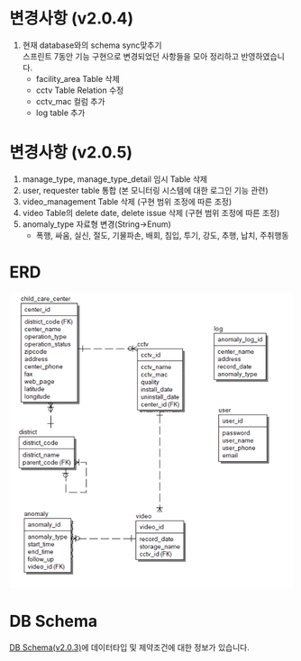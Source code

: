 # 변경사항 (v2.0.4)
1. 현재 database와의 schema sync맞추기  
   스프린트 7동안 기능 구현으로 변경되었던 사항들을 모아 정리하고 반영하였습니다.
   - facility_area Table 삭제
   - cctv Table Relation 수정
   - cctv_mac 컬럼 추가
   - log table 추가

# 변경사항 (v2.0.5)
1. manage_type, manage_type_detail 임시 Table 삭제
2. user, requester table 통합 (본 모니터링 시스템에 대한 로그인 기능 관련)
3. video_management Table 삭제 (구현 범위 조정에 따른 조정)
4. video Table의 delete date, delete issue 삭제 (구현 범위 조정에 따른 조정)
5. anomaly_type 자료형 변경(String->Enum)  
   - 폭행, 싸움, 실신, 절도, 기물파손, 배회, 침입, 투기, 강도, 추행, 납치, 주취행동


# ERD

![ERD(v2.0.5).png](<./ERD(v2.0.5).png>)

# DB Schema

[DB Schema(v2.0.3)](https://2021-spring-dsc-project-team.atlassian.net/wiki/spaces/KDK/pages/6029378/DB+v1.0.0, 'confluence - db schema')에 데이터타입 및 제약조건에 대한 정보가 있습니다.
